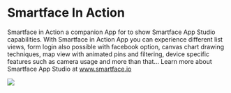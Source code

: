 Smartface In Action
===============

Smartface in Action a companion App for to show Smartface App Studio capabilities. With Smartface in Action App you can experience different list views, form login also possible with facebook option, canvas chart drawing techniques, map view with animated pins and filtering, device specific features such as camera usage and more than that…
Learn more about Smartface App Studio at www.smartface.io

![](https://raw.github.com/smartface/Market-Ready-Apps/master/Smartface-inAction/SmartfaceinAction-ss1.PNG)
